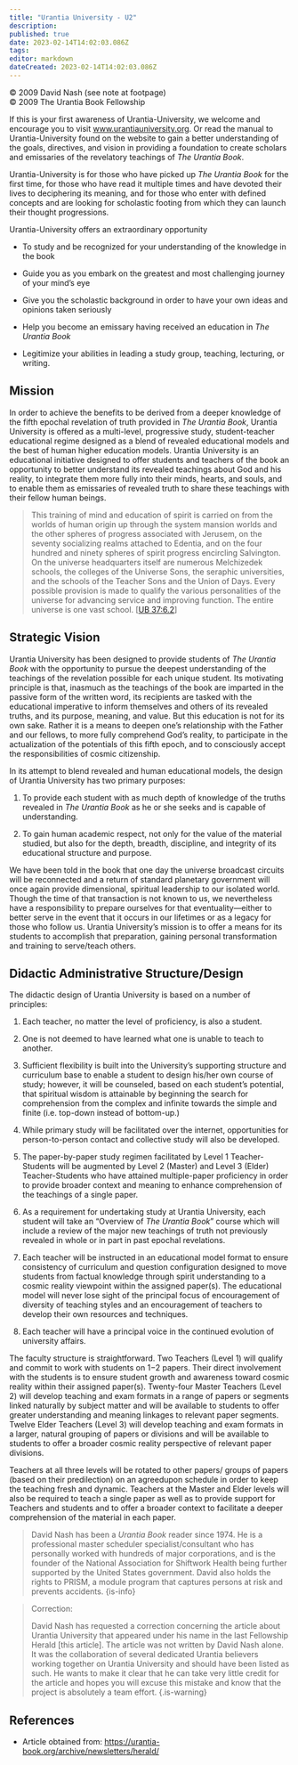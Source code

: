 ```yaml
---
title: "Urantia University - U2"
description: 
published: true
date: 2023-02-14T14:02:03.086Z
tags: 
editor: markdown
dateCreated: 2023-02-14T14:02:03.086Z
---
```


<p class="v-card v-sheet theme--light grey lighten-3 px-2">© 2009 David Nash (see note at footpage)<br>© 2009 The Urantia Book Fellowship</p>

If this is your first awareness of Urantia-University, we welcome and encourage you to visit www.urantiauniversity.org. Or read the manual to Urantia-University found on the website to gain a better understanding of the goals, directives, and vision in providing a foundation to create scholars and emissaries of the revelatory teachings of _The Urantia Book_. 

Urantia-University is for those who have picked up _The Urantia Book_ for the first time, for those who have read it multiple times and have devoted their lives to deciphering its meaning, and for those who enter with defined concepts and are looking for scholastic footing from which they can launch their thought progressions. 

Urantia-University offers an extraordinary opportunity 

* To study and be recognized for your understanding of the knowledge in the book 

* Guide you as you embark on the greatest and most challenging journey of your mind’s eye 

* Give you the scholastic background in order to have your own ideas and opinions taken seriously 

* Help you become an emissary having received an education in _The Urantia Book_ 

* Legitimize your abilities in leading a study group, teaching, lecturing, or writing. 

## Mission 

In order to achieve the benefits to be derived from a deeper knowledge of the fifth epochal revelation of truth provided in _The Urantia Book_, Urantia University is offered as a multi-level, progressive study, student-teacher educational regime designed as a blend of revealed educational models and the best of human higher education models. Urantia University is an educational initiative designed to offer students and teachers of the book an opportunity to better understand its revealed teachings about God and his reality, to integrate them more fully into their minds, hearts, and souls, and to enable them as emissaries of revealed truth to share these teachings with their fellow human beings. 

> This training of mind and education of spirit is carried on from the worlds of human origin up through the system mansion worlds and the other spheres of progress associated with Jerusem, on the seventy socializing realms attached to Edentia, and on the four hundred and ninety spheres of spirit progress encircling Salvington. On the universe headquarters itself are numerous Melchizedek schools, the colleges of the Universe Sons, the seraphic universities, and the schools of the Teacher Sons and the Union of Days. Every possible provision is made to qualify the various personalities of the universe for advancing service and improving function. The entire universe is one vast school. [[UB 37:6.2](/en/The_Urantia_Book/37#p6_2)] 

## Strategic Vision 

Urantia University has been designed to provide students of _The Urantia Book_ with the opportunity to pursue the deepest understanding of the teachings of the revelation possible for each unique student. Its motivating principle is that, inasmuch as the teachings of the book are imparted in the passive form of the written word, its recipients are tasked with the educational imperative to inform themselves and others of its revealed truths, and its purpose, meaning, and value. But this education is not for its own sake. Rather it is a means to deepen one’s relationship with the Father and our fellows, to more fully comprehend God’s reality, to participate in the actualization of the potentials of this fifth epoch, and to consciously accept the responsibilities of cosmic citizenship. 

In its attempt to blend revealed and human educational models, the design of Urantia University has two primary purposes: 

1. To provide each student with as much depth of knowledge of the truths revealed in _The Urantia Book_ as he or she seeks and is capable of understanding. 

2. To gain human academic respect, not only for the value of the material studied, but also for the depth, breadth, discipline, and integrity of its educational structure and purpose. 

We have been told in the book that one day the universe broadcast circuits will be reconnected and a return of standard planetary government will once again provide dimensional, spiritual leadership to our isolated world. Though the time of that transaction is not known to us, we nevertheless have a responsibility to prepare ourselves for that eventuality—either to better serve in the event that it occurs in our lifetimes or as a legacy for those who follow us. Urantia University’s mission is to offer a means for its students to accomplish that preparation, gaining personal transformation and training to serve/teach others. 

## Didactic Administrative Structure/Design 

The didactic design of Urantia University is based on a number of principles: 

1. Each teacher, no matter the level of proficiency, is also a student. 

2. One is not deemed to have learned what one is unable to teach to another. 

3. Sufficient flexibility is built into the University’s supporting structure and curriculum base to enable a student to design his/her own course of study; however, it will be counseled, based on each student’s potential, that spiritual wisdom is attainable by beginning the search for comprehension from the complex and infinite towards the simple and finite (i.e. top-down instead of bottom-up.) 

4. While primary study will be facilitated over the internet, opportunities for person-to-person contact and collective study will also be developed. 

5. The paper-by-paper study regimen facilitated by Level 1 Teacher-Students will be augmented by Level 2 (Master) and Level 3 (Elder) Teacher-Students who have attained multiple-paper proficiency in order to provide broader context and meaning to enhance comprehension of the teachings of a single paper. 

6. As a requirement for undertaking study at Urantia University, each student will take an “Overview of _The Urantia Book_” course which will include a review of the major new teachings of truth not previously revealed in whole or in part in past epochal revelations. 

7. Each teacher will be instructed in an educational model format to ensure consistency of curriculum and question configuration designed to move students from factual knowledge through spirit understanding to a cosmic reality viewpoint within the assigned paper(s). The educational model will never lose sight of the principal focus of encouragement of diversity of teaching styles and an encouragement of teachers to develop their own resources and techniques. 

8. Each teacher will have a principal voice in the continued evolution of university affairs. 

The faculty structure is straightforward. Two Teachers (Level 1) will qualify and commit to work with students on 1−2 papers. Their direct involvement with the students is to ensure student growth and awareness toward cosmic reality within their assigned paper(s). Twenty-four Master Teachers (Level 2) will develop teaching and exam formats in a range of papers or segments linked naturally by subject matter and will be available to students to offer greater understanding and meaning linkages to relevant paper segments. Twelve Elder Teachers (Level 3) will develop teaching and exam formats in a larger, natural grouping of papers or divisions and will be available to students to offer a broader cosmic reality perspective of relevant paper divisions. 

Teachers at all three levels will be rotated to other papers/ groups of papers (based on their predilection) on an agreedupon schedule in order to keep the teaching fresh and dynamic. Teachers at the Master and Elder levels will also be required to teach a single paper as well as to provide support for Teachers and students and to offer a broader context to facilitate a deeper comprehension of the material in each paper. 

> David Nash has been a _Urantia Book_ reader since 1974. He is a professional master scheduler specialist/consultant who has personally worked with hundreds of major corporations, and is the founder of the National Association for Shiftwork Health being further supported by the United States government. David also holds the rights to PRISM, a module program that captures persons at risk and prevents accidents. 
{is-info}

> Correction: 
> 
> David Nash has requested a correction concerning the article about Urantia University that appeared under his name in the last Fellowship Herald [this article]. The article was not written by David Nash alone. It was the collaboration of several dedicated Urantia believers working together on Urantia University and should have been listed as such. He wants to make it clear that he can take very little credit for the article and hopes you will excuse this mistake and know that the project is absolutely a team effort. 
{.is-warning}

## References

- Article obtained from: https://urantia-book.org/archive/newsletters/herald/